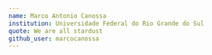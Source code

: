 ```yaml
---
name: Marco Antonio Canossa
institution: Universidade Federal do Rio Grande do Sul
quote: We are all stardust
github_user: marcocanossa
---
```

